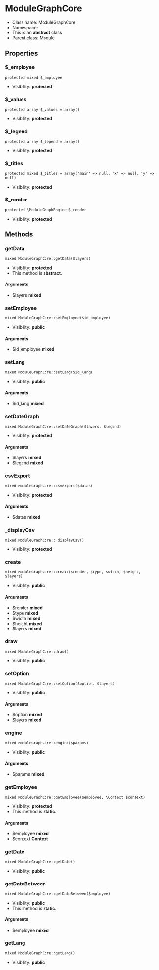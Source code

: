ModuleGraphCore
===============






* Class name: ModuleGraphCore
* Namespace: 
* This is an **abstract** class
* Parent class: Module





Properties
----------


### $_employee

    protected mixed $_employee





* Visibility: **protected**


### $_values

    protected array $_values = array()





* Visibility: **protected**


### $_legend

    protected array $_legend = array()





* Visibility: **protected**


### $_titles

    protected mixed $_titles = array('main' => null, 'x' => null, 'y' => null)





* Visibility: **protected**


### $_render

    protected \ModuleGraphEngine $_render





* Visibility: **protected**


Methods
-------


### getData

    mixed ModuleGraphCore::getData($layers)





* Visibility: **protected**
* This method is **abstract**.


#### Arguments
* $layers **mixed**



### setEmployee

    mixed ModuleGraphCore::setEmployee($id_employee)





* Visibility: **public**


#### Arguments
* $id_employee **mixed**



### setLang

    mixed ModuleGraphCore::setLang($id_lang)





* Visibility: **public**


#### Arguments
* $id_lang **mixed**



### setDateGraph

    mixed ModuleGraphCore::setDateGraph($layers, $legend)





* Visibility: **protected**


#### Arguments
* $layers **mixed**
* $legend **mixed**



### csvExport

    mixed ModuleGraphCore::csvExport($datas)





* Visibility: **protected**


#### Arguments
* $datas **mixed**



### _displayCsv

    mixed ModuleGraphCore::_displayCsv()





* Visibility: **protected**




### create

    mixed ModuleGraphCore::create($render, $type, $width, $height, $layers)





* Visibility: **public**


#### Arguments
* $render **mixed**
* $type **mixed**
* $width **mixed**
* $height **mixed**
* $layers **mixed**



### draw

    mixed ModuleGraphCore::draw()





* Visibility: **public**




### setOption

    mixed ModuleGraphCore::setOption($option, $layers)





* Visibility: **public**


#### Arguments
* $option **mixed**
* $layers **mixed**



### engine

    mixed ModuleGraphCore::engine($params)





* Visibility: **public**


#### Arguments
* $params **mixed**



### getEmployee

    mixed ModuleGraphCore::getEmployee($employee, \Context $context)





* Visibility: **protected**
* This method is **static**.


#### Arguments
* $employee **mixed**
* $context **Context**



### getDate

    mixed ModuleGraphCore::getDate()





* Visibility: **public**




### getDateBetween

    mixed ModuleGraphCore::getDateBetween($employee)





* Visibility: **public**
* This method is **static**.


#### Arguments
* $employee **mixed**



### getLang

    mixed ModuleGraphCore::getLang()





* Visibility: **public**



